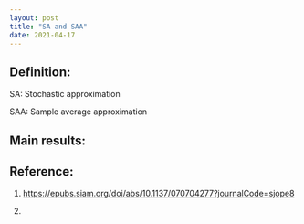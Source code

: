 ```yaml
---
layout: post
title: "SA and SAA"
date: 2021-04-17
---
```


## Definition:

SA: Stochastic approximation

SAA: Sample average approximation

## Main results:



## Reference:

1. https://epubs.siam.org/doi/abs/10.1137/070704277?journalCode=sjope8

2. 